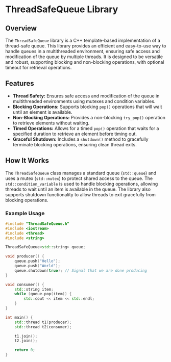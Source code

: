 # ThreadSafeQueue Library

## Overview

The `ThreadSafeQueue` library is a C++ template-based implementation of a thread-safe queue. This library provides an efficient and easy-to-use way to handle queues in a multithreaded environment, ensuring safe access and modification of the queue by multiple threads. It is designed to be versatile and robust, supporting blocking and non-blocking operations, with optional timeout for retrieval operations.

## Features

- **Thread Safety:** Ensures safe access and modification of the queue in multithreaded environments using mutexes and condition variables.
- **Blocking Operations:** Supports blocking `pop()` operations that will wait until an element is available.
- **Non-Blocking Operations:** Provides a non-blocking `try_pop()` operation to retrieve elements without waiting.
- **Timed Operations:** Allows for a timed `pop()` operation that waits for a specified duration to retrieve an element before timing out.
- **Graceful Shutdown:** Includes a `shutdown()` method to gracefully terminate blocking operations, ensuring clean thread exits.

## How It Works

The `ThreadSafeQueue` class manages a standard queue (`std::queue`) and uses a mutex (`std::mutex`) to protect shared access to the queue. The `std::condition_variable` is used to handle blocking operations, allowing threads to wait until an item is available in the queue. The library also supports shutdown functionality to allow threads to exit gracefully from blocking operations.

### Example Usage

```cpp
#include "ThreadSafeQueue.h"
#include <iostream>
#include <thread>
#include <string>

ThreadSafeQueue<std::string> queue;

void producer() {
    queue.push("Hello");
    queue.push("World");
    queue.shutdown(true); // Signal that we are done producing
}

void consumer() {
    std::string item;
    while (queue.pop(item)) {
        std::cout << item << std::endl;
    }
}

int main() {
    std::thread t1(producer);
    std::thread t2(consumer);

    t1.join();
    t2.join();

    return 0;
}
